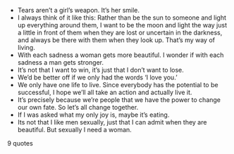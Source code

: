  - Tears aren’t a girl’s weapon. It’s her smile.
 - I always think of it like this: Rather than be the sun to someone and light up everything around them, I want to be the moon and light the way just a little in front of them when they are lost or uncertain in the darkness, and always be there with them when they look up. That’s my way of living.
 - With each sadness a woman gets more beautiful. I wonder if with each sadness a man gets stronger.
 - It’s not that I want to win, it’s just that I don’t want to lose.
 - We’d be better off if we only had the words ‘I love you.’
 - We only have one life to live. Since everybody has the potential to be successful, I hope we’ll all take an action and actually live it.
 - It’s precisely because we’re people that we have the power to change our own fate. So let’s all change together.
 - If I was asked what my only joy is, maybe it’s eating.
 - Its not that I like men sexually, just that I can admit when they are beautiful. But sexually I need a woman.

9 quotes